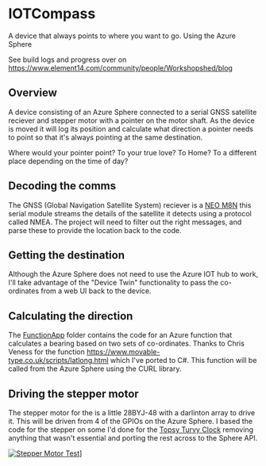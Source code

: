 # IOTCompass
A device that always points to where you want to go. Using the Azure Sphere

See build logs and progress over on https://www.element14.com/community/people/Workshopshed/blog

## Overview

A device consisting of an Azure Sphere connected to a serial GNSS satellite reciever and stepper motor with a pointer on the motor shaft. As the device is moved it will log its position and calculate what direction a pointer needs to point so that it's always pointing at the same destination.

Where would your pointer point? To your true love? To Home? To a different place depending on the time of day?

## Decoding the comms
The GNSS (Global Navigation Satellite System) reciever is a [NEO M8N](https://www.u-blox.com/en/product/neo-m8-series) this serial module streams the details of the satellite it detects using a protocol called NMEA. The project will need to filter out the right messages, and parse these to provide the location back to the code.

## Getting the destination
Although the Azure Sphere does not need to use the Azure IOT hub to work, I'll take advantage of the "Device Twin" functionality to pass the co-ordinates from a web UI back to the device.

## Calculating the direction
The [FunctionApp](https://github.com/Workshopshed/IOTCompass/tree/master/FunctionApp) folder contains the code for an Azure function that calculates a bearing based on two sets of co-ordinates. Thanks to Chris Veness for the function https://www.movable-type.co.uk/scripts/latlong.html which I've ported to C#. This function will be called from the Azure Sphere using the CURL library.

## Driving the stepper motor
The stepper motor for the is a little 28BYJ-48 with a darlinton array to drive it. This will be driven from 4 of the GPIOs on the Azure Sphere. I based the code for the stepper on some I'd done for the [Topsy Turvy Clock](https://github.com/Workshopshed/TopsyTurvyClock) removing anything that wasn't essential and porting the rest across to the Sphere API.

[![Stepper Motor Test](http://img.youtube.com/vi/2TK33sgr-ck/0.jpg)](https://www.youtube.com/watch?v=2TK33sgr-ck)]



 



 

